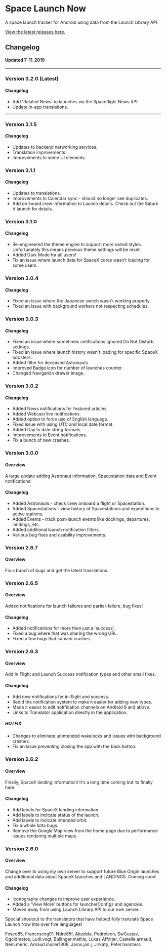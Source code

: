 # Space Launch Now
A space launch tracker for Android using data from the Launch Library API.

[View the latest releases here.](https://github.com/ItsCalebJones/SpaceLaunchNow-Android/releases)
## Changelog
#### Updated 7-11-2019
---

### Version 3.2.0 (Latest)
#### Changelog
* Add 'Related News' to launches via the Spaceflight News API.
* Update in-app translations.

---
### Version 3.1.5 
#### Changelog
* Updates to backend networking services.
* Translation improvements.
* Improvements to some UI elements.


### Version 3.1.1
#### Changelog
* Updates to translations.
* Improvements to Calendar sync - should no longer see duplicates.
* Add on-board crew information to Launch details. Check out the Saturn V launch for details.


### Version 3.1.0
#### Changelog
* Re-engineered the theme engine to support more varied styles. Unfortunately this means previous theme settings will be reset.
* Added Dark Mode for all users!
* Fix an issue where launch data for SpaceX cores wasn't loading for some users.


### Version 3.0.4 
#### Changelog
* Fixed an issue where the Japanese switch wasn't working properly.
* Fixed an issue with background workers not respecting schedules.


### Version 3.0.3
#### Changelog
* Fixed an issue where sometimes notifications ignored Do Not Disturb settings.
* Fixed an issue where launch history wasn't loading for specific SpaceX boosters.
* Added filter for deceased Astronauts
* Improved Badge icon for number of launches counter.
* Changed Navigation drawer image.

### Version 3.0.2
#### Changelog
* Added News notifications for featured articles.
* Added Webcast live notifications.
* Added option to force use of English language.
* Fixed issue with using UTC and local date format.
* Added Day to date string formats.
* Improvements to Event notifications.
* Fix a bunch of new crashes.

### Version 3.0.0
#### Overview
A large update adding Astronaut information, Spacestation data and Event notifications!

#### Changelog
* Added Astronauts - check crew onboard a flight or Spacestation.
* Added Spacestations - view history of Spacestations and expeditions to active stations.
* Added Events - track post-launch events like dockings, departures, landings, etc.
* Added additional launch notification filters.
* Various bug fixes and usability improvements.

### Version 2.6.7
#### Overview
Fix a bunch of bugs and get the latest translations.

### Version 2.6.5
#### Overview
Added notifications for launch failures and partial-failure, bug fixes!

#### Changelog
* Added notifications for more then just a 'success'.
* Fixed a bug where that was sharing the wrong URL.
* Fixed a few bugs that caused crashes.

### Version 2.6.3
#### Overview
Add In Flight and Launch Success notification types and other small fixes.

#### Changelog
* Add new notifications for in-flight and success.
* Redid the notification system to make it easier for adding new types.
* Made it easier to edit notification channels on Android 8 and above.
* Links to Translator application directly in the application.

##### HOTFIX
* Changes to eliminate unintended wakelocks and issues with background crashes.
* Fix an issue preventing closing the app with the back button.

### Version 2.6.2
#### Overview
Finally, SpaceX landing information! It's a long time coming but its finally here. 

#### Changelog
* Add labels for SpaceX landing information.
* Add labels to indicate status of the launch.
* Add labels to indicate intended orbit.
* Fix a whole lotta  bugs.
* Remove the Google Map view from the home page due to performance issues rendering multiple maps.

### Version 2.6.0
#### Overview
Change over to using my own server to support future Blue Origin launches and additional data about SpaceX launches and LANDINGS. Coming soon!

#### Changelog
* Iconography changes to improve user experience.
* Added a 'View More' buttons for launcherConfigs and agencies.
* Moved away from using Launch Library API to our own server.

Special shoutout to the translators that have helped fully translate Space Launch Now into over five languages!

Fosco85, Francescog91, Ndre85f, Ajtudela, Pedroleon, SwGustav, Ogoidmatos, Ludi.vogt, Bullinger.mathis, Lukas Affolter, Castelle.arnaud, Nem.meric, Arnaud.muller1308, Jaros.jan.j, Jirkatp, Peter.handless